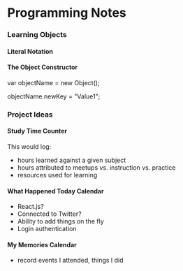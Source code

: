 # Programming Notes

### Learning Objects
#### Literal Notation


#### The Object Constructor

var objectName = new Object();

objectName.newKey = "Value1"; 

### Project Ideas
#### Study Time Counter
This would log: 
- hours learned against a given subject
- hours attributed to meetups vs. instruction vs. practice
- resources used for learning

#### What Happened Today Calendar
- React.js? 
- Connected to Twitter? 
- Ability to add things on the fly
- Login authentication 

#### My Memories Calendar 
- record events I attended, things I did 
